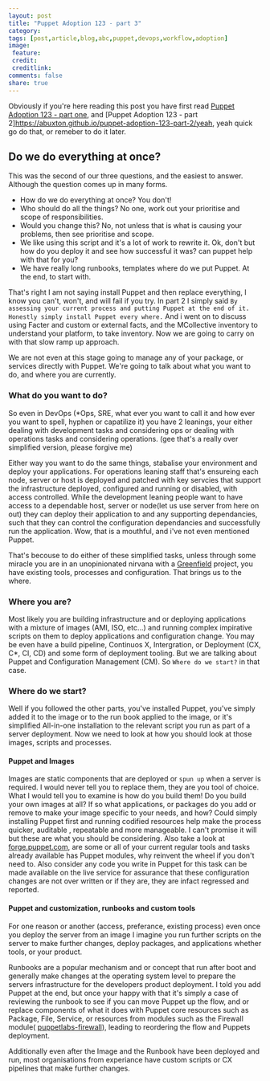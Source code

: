 ```yaml
---
layout: post
title: "Puppet Adoption 123 - part 3"
category:
tags: [post,article,blog,abc,puppet,devops,workflow,adoption]
image:
 feature:
 credit:
 creditlink:
comments: false
share: true
---
```

Obviously if you're here reading this post you have first read [Puppet Adoption 123 - part one](https://abuxton.github.io/puppet-adoption-123/), and [Puppet Adoption 123 - part 2]https://abuxton.github.io/puppet-adoption-123-part-2/yeah, yeah quick go do that, or remeber to do it later.

## Do we do everything at once?
This was the second of our three questions, and the easiest to answer. Although the question comes up in many forms.

* How do we do everything at once? You don't!
* Who should do all the things? No one, work out your prioritise and scope of responsibilities.
* Would you change this? No, not unless that is what is causing your problems, then see prioritise and scope.
* We like using this script and it's a lot of work to rewrite it. Ok, don't but how do you deploy it and see how successful it was? can puppet help with that for you?
* We have really long runbooks, templates where do we put Puppet. At the end, to start with.

That's right I am not saying install Puppet and then replace everything, I know you can't, won't, and will fail if you try.
In part 2 I simply said `By assessing your current process and putting Puppet at the end of it. Honestly simply install Puppet every where.` And i went on to discuss using Facter and custom or external facts, and the MCollective inventory to understand your platform, to take inventory. Now we are going to carry on with that slow ramp up approach.

We are not even at this stage going to manage any of your package, or services directly with Puppet. We're going to talk about what you want to do, and where you are currently.

### What do you want to do?
So even in DevOps (*Ops, SRE, what ever you want to call it and how ever you want to spell, hyphen or capatilize it) you have 2 leanings, your either dealing with development tasks and considering ops or dealing with operations tasks and considering operations. (gee that's a really over simplified version, please forgive me)

Either way you want to do the same things, stabalise your environment and deploy your applications. For operations leaning staff that's ensureing each node, server or host is deployed and patched with key servcies that support the infrastructure deployed, configured and running or disabled, with access controlled. While the development leaning people want to have access to a dependable host, server or node(let us use server from here on out) they can deploy their application to and any supporting dependancies, such that they can control the configuration dependancies and successfully run the application. Wow, that is a mouthful, and i've not even mentioned Puppet.

That's becouse to do either of these simplified tasks, unless through some miracle you are in an unopinionated nirvana with a [Greenfield](https://en.wikipedia.org/wiki/Greenfield_project) project, you have existing tools, processes and configuration. That brings us to the where.

### Where you are?
Most likely you are building infrastructure and or deploying applications with a mixture of images (AMI, ISO, etc...) and  running complex impirative scripts on them to deploy applications and configuration change.  You may be even have a build pipeline, Continuos X, Intergration, or Deployment (CX, C*, CI, CD) and some form of deployment tooling. But we are talking about Puppet and Configuration Management (CM). So `Where do we start?` in that case.

### Where do we start?
Well if you followed the other parts, you've installed Puppet, you've simply added it to the image or to the run book applied to the image, or it's simplified All-in-one installation to the relevant script you run as part of a server deployment. Now we need to look at how you should look at those images, scripts and processes.

#### Puppet and Images
Images are static components that are deployed or `spun up` when a server is required. I would never tell you to replace them, they are you tool of choice. What I would tell you to examine is how do you build them! Do you build your own images at all? If so what applications, or packages do you add or remove to make your image specific to your needs, and how? Could simply installing Puppet first and running codified resources help make the process quicker, auditable , repeatable and more manageable. I can't promise it will but these are what you should be considering. Also take a look at  [forge.puppet.com](http://forge.puppet.com), are some or all of your current regular tools and tasks already available has Puppet modules, why reinvent the wheel if you don't need to. Also consider any code you write in Puppet for this task can be made available on the live service for assurance that these configuration changes are not over written or if they are, they are infact regressed and reported.

#### Puppet and customization, runbooks and custom tools
For one reason or another (access, preferance, existing process) even once you deploy the server from an image I imagine you run further scripts on the server to make further changes, deploy packages, and applications whether tools, or your product.

Runbooks are a popular mechanism and or concept that run after boot and generally make changes at the operating system level to prepare the servers infrastructure for the developers product deployment. I told you add Puppet at the end, but once your happy with that it's simply a case of reviewing the runbook to see if you can move Puppet up the flow, and or replace components of what it does with Puppet core resources such as Package, File, Service, or resources from modules such as the Firewall module( [puppetlabs-firewall](http://forge.puppet.com/puppetlabs/firewall)), leading to reordering the flow and Puppets deployment.

Additionally even after the Image and the Runbook have been deployed and run, most organisations from experiance have custom scripts or CX pipelines that make further changes. 
